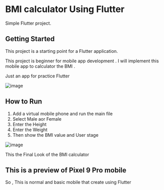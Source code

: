 # BMI calculator Using Flutter

Simple Flutter project.

## Getting Started

This project is a starting point for a Flutter application.

This project is beginner for mobile app development .
I will implement this mobile app to calculator the BMI .


Just an app for practice Flutter

![image](https://github.com/user-attachments/assets/605b2e36-68d0-424b-b455-e0bfbe170852)

## How to Run 

1) Add a virtual mobile phone and run the main file
2) Select Male aor Female
3) Enter the Height
4) Enter the Weight
5) Then show the BMI value and User stage 

![image](https://github.com/user-attachments/assets/ef4fe7d8-812f-4017-851e-23f322080a69)

This the Final Look of the BMI calculator 
## This is a preview of Pixel 9 Pro mobile 



So , This is normal and basic mobile that create using Flutter
